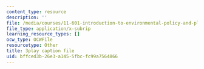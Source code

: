 ```yaml
---
content_type: resource
description: ''
file: /media/courses/11-601-introduction-to-environmental-policy-and-planning-fall-2016/bffced3b26e3a1455fbcfc99a7564866_r01KsFLKdO4.srt
file_type: application/x-subrip
learning_resource_types: []
ocw_type: OCWFile
resourcetype: Other
title: 3play caption file
uid: bffced3b-26e3-a145-5fbc-fc99a7564866
---
```

